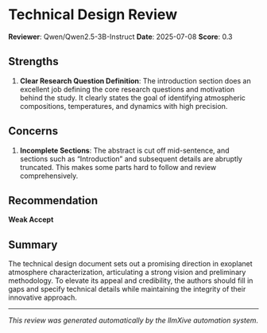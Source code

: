 # Technical Design Review

**Reviewer**: Qwen/Qwen2.5-3B-Instruct
**Date**: 2025-07-08
**Score**: 0.3

## Strengths
1. **Clear Research Question Definition**: The introduction section does an excellent job defining the core research questions and motivation behind the study. It clearly states the goal of identifying atmospheric compositions, temperatures, and dynamics with high precision.

## Concerns
1. **Incomplete Sections**: The abstract is cut off mid-sentence, and sections such as “Introduction” and subsequent details are abruptly truncated. This makes some parts hard to follow and review comprehensively.

## Recommendation
**Weak Accept**

## Summary
The technical design document sets out a promising direction in exoplanet atmosphere characterization, articulating a strong vision and preliminary methodology. To elevate its appeal and credibility, the authors should fill in gaps and specify technical details while maintaining the integrity of their innovative approach.

---
*This review was generated automatically by the llmXive automation system.*